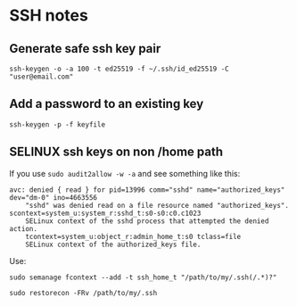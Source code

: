 # SSH notes

## Generate safe ssh key pair

    ssh-keygen -o -a 100 -t ed25519 -f ~/.ssh/id_ed25519 -C "user@email.com"

## Add a password to an existing key

    ssh-keygen -p -f keyfile

## SELINUX ssh keys on non /home path

If you use `sudo audit2allow -w -a` and see something like this:

    avc: denied { read } for pid=13996 comm="sshd" name="authorized_keys" dev="dm-0" ino=4663556
        "sshd" was denied read on a file resource named "authorized_keys".
    scontext=system_u:system_r:sshd_t:s0-s0:c0.c1023
        SELinux context of the sshd process that attempted the denied action.
        tcontext=system_u:object_r:admin_home_t:s0 tclass=file
        SELinux context of the authorized_keys file.

Use:

    sudo semanage fcontext --add -t ssh_home_t "/path/to/my/.ssh(/.*)?"

    sudo restorecon -FRv /path/to/my/.ssh

